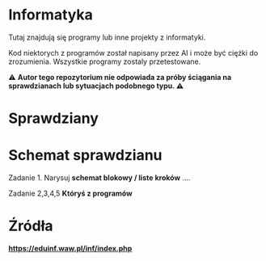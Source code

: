 # Informatyka
Tutaj znajdują się programy lub inne projekty z informatyki.

Kod niektorych z programów został napisany przez AI i może być ciężki do zrozumienia. Wszystkie programy zostaly przetestowane.

:warning: **Autor tego repozytorium nie odpowiada za próby ściągania na sprawdzianach lub sytuacjach podobnego typu. :warning:**
# Sprawdziany

<!-- Kazdy sprawdzian na godzinę 5 zadan jeden obowiązkowy lub dwa z algorytmow, 2 z c++ i 2 z pythona -->

# Schemat sprawdzianu

Zadanie 1. Narysuj **schemat blokowy / liste kroków** ....

Zadanie 2,3,4,5 **Któryś z programów** 

# Źródła
**https://eduinf.waw.pl/inf/index.php**
